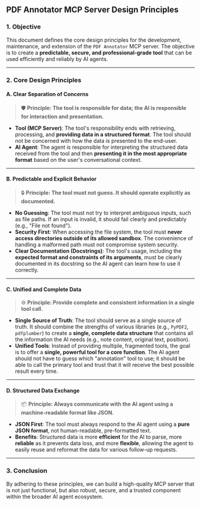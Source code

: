 ## PDF Annotator MCP Server Design Principles

### 1. Objective

This document defines the core design principles for the development, maintenance, and extension of the `PDF Annotator` MCP server. The objective is to create a **predictable, secure, and professional-grade tool** that can be used efficiently and reliably by AI agents.

***

### 2. Core Design Principles

#### A. Clear Separation of Concerns

> 🛡️ **Principle: The tool is responsible for data; the AI is responsible for interaction and presentation.**

-   **Tool (MCP Server)**: The tool's responsibility ends with retrieving, processing, and **providing data in a structured format**. The tool should not be concerned with how the data is presented to the end-user.
-   **AI Agent**: The agent is responsible for interpreting the structured data received from the tool and then **presenting it in the most appropriate format** based on the user's conversational context.

---

#### B. Predictable and Explicit Behavior

> 🔒 **Principle: The tool must not guess. It should operate explicitly as documented.**

-   **No Guessing**: The tool must not try to interpret ambiguous inputs, such as file paths. If an input is invalid, it should fail clearly and predictably (e.g., "File not found").
-   **Security First**: When accessing the file system, the tool must **never access directories outside of its allowed sandbox**. The convenience of handling a malformed path must not compromise system security.
-   **Clear Documentation (Docstrings)**: The tool's usage, including the **expected format and constraints of its arguments**, must be clearly documented in its docstring so the AI agent can learn how to use it correctly.

---

#### C. Unified and Complete Data

> ⚙️ **Principle: Provide complete and consistent information in a single tool call.**

-   **Single Source of Truth**: The tool should serve as a single source of truth. It should combine the strengths of various libraries (e.g., `PyPDF2`, `pdfplumber`) to create a **single, complete data structure** that contains all the information the AI needs (e.g., note content, original text, position).
-   **Unified Tools**: Instead of providing multiple, fragmented tools, the goal is to offer a **single, powerful tool for a core function**. The AI agent should not have to guess which "annotation" tool to use; it should be able to call the primary tool and trust that it will receive the best possible result every time.

---

#### D. Structured Data Exchange

> 📦 **Principle: Always communicate with the AI agent using a machine-readable format like JSON.**

-   **JSON First**: The tool must always respond to the AI agent using a **pure JSON format**, not human-readable, pre-formatted text.
-   **Benefits**: Structured data is more **efficient** for the AI to parse, more **reliable** as it prevents data loss, and more **flexible**, allowing the agent to easily reuse and reformat the data for various follow-up requests.

***

### 3. Conclusion

By adhering to these principles, we can build a high-quality MCP server that is not just functional, but also robust, secure, and a trusted component within the broader AI agent ecosystem.
